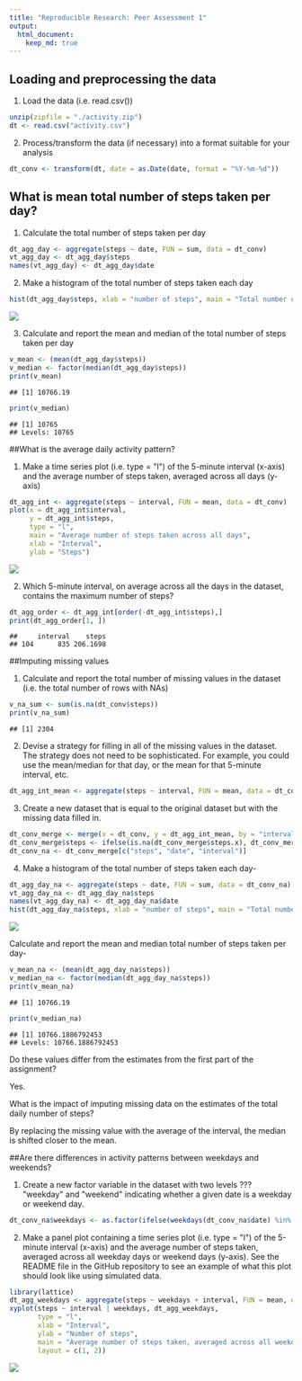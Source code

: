 ```yaml
---
title: "Reproducible Research: Peer Assessment 1"
output: 
  html_document:
    keep_md: true
---
```


## Loading and preprocessing the data

1. Load the data (i.e. read.csv())


```r
unzip(zipfile = "./activity.zip")
dt <- read.csv("activity.csv")
```

2. Process/transform the data (if necessary) into a format suitable for your analysis


```r
dt_conv <- transform(dt, date = as.Date(date, format = "%Y-%m-%d"))
```

## What is mean total number of steps taken per day?

1. Calculate the total number of steps taken per day


```r
dt_agg_day <- aggregate(steps ~ date, FUN = sum, data = dt_conv)
vt_agg_day <- dt_agg_day$steps
names(vt_agg_day) <- dt_agg_day$date
```

2. Make a histogram of the total number of steps taken each day


```r
hist(dt_agg_day$steps, xlab = "number of steps", main = "Total number of steps taken each day",col = "blue")
```

![](PA1_template_files/figure-html/unnamed-chunk-4-1.png)<!-- -->

3. Calculate and report the mean and median of the total number of steps taken per day


```r
v_mean <- (mean(dt_agg_day$steps))
v_median <- factor(median(dt_agg_day$steps))
print(v_mean)
```

```
## [1] 10766.19
```

```r
print(v_median)
```

```
## [1] 10765
## Levels: 10765
```

##What is the average daily activity pattern?

1. Make a time series plot (i.e. type = "l") of the 5-minute interval (x-axis) and the average number of steps taken, averaged across all days (y-axis)


```r
dt_agg_int <- aggregate(steps ~ interval, FUN = mean, data = dt_conv)
plot(x = dt_agg_int$interval,
     y = dt_agg_int$steps,
     type = "l",
     main = "Average number of steps taken across all days",
     xlab = "Interval",
     ylab = "Steps")
```

![](PA1_template_files/figure-html/unnamed-chunk-6-1.png)<!-- -->
 
2. Which 5-minute interval, on average across all the days in the dataset, contains the maximum number of steps?


```r
dt_agg_order <- dt_agg_int[order(-dt_agg_int$steps),]
print(dt_agg_order[1, ])
```

```
##     interval    steps
## 104      835 206.1698
```

##Imputing missing values

1. Calculate and report the total number of missing values in the dataset (i.e. the total number of rows with NAs)


```r
v_na_sum <- sum(is.na(dt_conv$steps))
print(v_na_sum)
```

```
## [1] 2304
```

2. Devise a strategy for filling in all of the missing values in the dataset. The strategy does not need to be sophisticated. For example, you could use the mean/median for that day, or the mean for that 5-minute interval, etc.


```r
dt_agg_int_mean <- aggregate(steps ~ interval, FUN = mean, data = dt_conv)
```

3. Create a new dataset that is equal to the original dataset but with the missing data filled in.


```r
dt_conv_merge <- merge(x = dt_conv, y = dt_agg_int_mean, by = "interval")
dt_conv_merge$steps <- ifelse(is.na(dt_conv_merge$steps.x), dt_conv_merge$steps.y, dt_conv_merge$steps.x) 
dt_conv_na <- dt_conv_merge[c("steps", "date", "interval")]
```

4. Make a histogram of the total number of steps taken each day-


```r
dt_agg_day_na <- aggregate(steps ~ date, FUN = sum, data = dt_conv_na)
vt_agg_day_na <- dt_agg_day_na$steps
names(vt_agg_day_na) <- dt_agg_day_na$date 
hist(dt_agg_day_na$steps, xlab = "number of steps", main = "Total number of steps taken each day", col = "blue")
```

![](PA1_template_files/figure-html/unnamed-chunk-11-1.png)<!-- -->

Calculate and report the mean and median total number of steps taken per day-


```r
v_mean_na <- (mean(dt_agg_day_na$steps))
v_median_na <- factor(median(dt_agg_day_na$steps))
print(v_mean_na)
```

```
## [1] 10766.19
```

```r
print(v_median_na)
```

```
## [1] 10766.1886792453
## Levels: 10766.1886792453
```

Do these values differ from the estimates from the first part of the assignment?

Yes.

What is the impact of imputing missing data on the estimates of the total daily number of steps?

By replacing the missing value with the average of the interval, the median is shifted closer to the mean.

##Are there differences in activity patterns between weekdays and weekends?

1. Create a new factor variable in the dataset with two levels ??? "weekday" and "weekend" indicating whether a given date is a weekday or weekend day.


```r
dt_conv_na$weekdays <- as.factor(ifelse(weekdays(dt_conv_na$date) %in% c("Saturday", "Sunday"), "weekend", "weekday"))
```

2. Make a panel plot containing a time series plot (i.e. type = "l") of the 5-minute interval (x-axis) and the average number of steps taken, averaged across all weekday days or weekend days (y-axis). See the README file in the GitHub repository to see an example of what this plot should look like using simulated data.


```r
library(lattice)
dt_agg_weekdays <- aggregate(steps ~ weekdays + interval, FUN = mean, data = dt_conv_na)
xyplot(steps ~ interval | weekdays, dt_agg_weekdays,
       type = "l",
       xlab = "Interval",
       ylab = "Number of steps",
       main = "Average number of steps taken, averaged across all weekday days or weekend days",
       layout = c(1, 2))
```

![](PA1_template_files/figure-html/unnamed-chunk-14-1.png)<!-- -->
